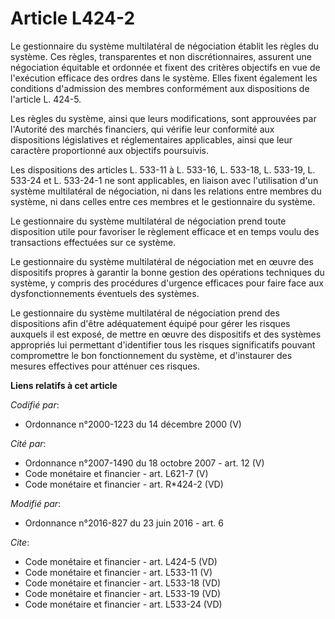 # Article L424-2

Le gestionnaire du système multilatéral de négociation établit les règles du système. Ces règles, transparentes et non
discrétionnaires, assurent une négociation équitable et ordonnée et fixent des critères objectifs en vue de l'exécution
efficace des ordres dans le système. Elles fixent également les conditions d'admission des membres conformément aux
dispositions de l'article L. 424-5. 

Les règles du système, ainsi que leurs modifications, sont approuvées par l'Autorité des marchés financiers, qui vérifie leur
conformité aux dispositions législatives et réglementaires applicables, ainsi que leur caractère proportionné aux objectifs
poursuivis. 

Les dispositions des articles L. 533-11 à L. 533-16, L. 533-18, L. 533-19, L. 533-24 et L. 533-24-1 ne sont applicables, en
liaison avec l'utilisation d'un système multilatéral de négociation, ni dans les relations entre membres du système, ni dans
celles entre ces membres et le gestionnaire du système. 

Le gestionnaire du système multilatéral de négociation prend toute disposition utile pour favoriser le règlement efficace et
en temps voulu des transactions effectuées sur ce système. 

Le gestionnaire du système multilatéral de négociation met en œuvre des dispositifs propres à garantir la bonne gestion des
opérations techniques du système, y compris des procédures d'urgence efficaces pour faire face aux dysfonctionnements
éventuels des systèmes. 

Le gestionnaire du système multilatéral de négociation prend des dispositions afin d'être adéquatement équipé pour gérer les
risques auxquels il est exposé, de mettre en œuvre des dispositifs et des systèmes appropriés lui permettant d'identifier
tous les risques significatifs pouvant compromettre le bon fonctionnement du système, et d'instaurer des mesures effectives
pour atténuer ces risques.

**Liens relatifs à cet article**

_Codifié par_:

  - Ordonnance n°2000-1223 du 14 décembre 2000 (V)

_Cité par_:

  - Ordonnance n°2007-1490 du 18 octobre 2007 - art. 12 (V)
  - Code monétaire et financier - art. L621-7 (V)
  - Code monétaire et financier - art. R*424-2 (VD)

_Modifié par_:

  - Ordonnance n°2016-827 du 23 juin 2016 - art. 6

_Cite_:

  - Code monétaire et financier - art. L424-5 (VD)
  - Code monétaire et financier - art. L533-11 (V)
  - Code monétaire et financier - art. L533-18 (VD)
  - Code monétaire et financier - art. L533-19 (VD)
  - Code monétaire et financier - art. L533-24 (VD)
